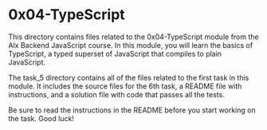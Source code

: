 # 0x04-TypeScript

This directory contains files related to the 0x04-TypeScript module from the Alx Backend JavaScript course. In this module, you will learn the basics of TypeScript, a typed superset of JavaScript that compiles to plain JavaScript.

The task_5 directory contains all of the files related to the first task in this module. It includes the source files for the 6th task, a README file with instructions, and a solution file with code that passes all the tests.

Be sure to read the instructions in the README before you start working on the task. Good luck!
